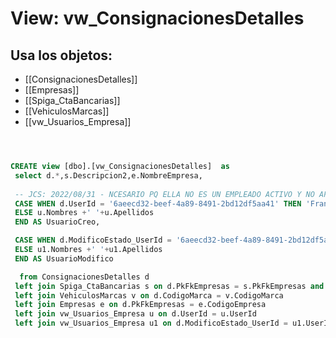 # View: vw_ConsignacionesDetalles

## Usa los objetos:
- [[ConsignacionesDetalles]]
- [[Empresas]]
- [[Spiga_CtaBancarias]]
- [[VehiculosMarcas]]
- [[vw_Usuarios_Empresa]]

```sql



CREATE view [dbo].[vw_ConsignacionesDetalles]  as 
 select d.*,s.Descripcion2,e.NombreEmpresa, 
 
 -- JCS: 2022/08/31 - NCESARIO PQ ELLA NO ES UN EMPLEADO ACTIVO Y NO APARECE EN LA VISTA
 CASE WHEN d.UserId = '6aeecd32-beef-4a89-8491-2bd12df5aa41' THEN 'Francy Yolima Rojas Pardo' 
 ELSE u.Nombres +' '+u.Apellidos
 END AS UsuarioCreo, 

 CASE WHEN d.ModificoEstado_UserId = '6aeecd32-beef-4a89-8491-2bd12df5aa41' THEN 'Francy Yolima Rojas Pardo' 
 ELSE u1.Nombres +' '+u1.Apellidos
 END AS UsuarioModifico 

  from ConsignacionesDetalles d
 left join Spiga_CtaBancarias s on d.PkFkEmpresas = s.PkFkEmpresas and d.PkCtaBancarias_Iden = s.PkCtaBancarias_Iden
 left join VehiculosMarcas v on d.CodigoMarca = v.CodigoMarca
 left join Empresas e on d.PkFkEmpresas = e.CodigoEmpresa
 left join vw_Usuarios_Empresa u on d.UserId = u.UserId 
 left join vw_Usuarios_Empresa u1 on d.ModificoEstado_UserId = u1.UserId

```

